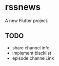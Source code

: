 # rssnews

A new Flutter project.

## TODO

- share channel info
- implement blacklist
- episode.channelLink
